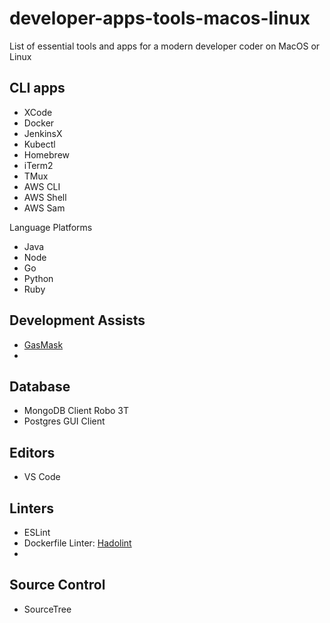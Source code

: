 # developer-apps-tools-macos-linux
List of essential tools and apps for a modern developer coder on MacOS or Linux

## CLI apps
- XCode
- Docker
- JenkinsX
- Kubectl
- Homebrew
- iTerm2
- TMux
- AWS CLI
- AWS Shell
- AWS Sam

Language Platforms
- Java
- Node
- Go
- Python
- Ruby

## Development Assists
- [GasMask]()
-
## Database
- MongoDB Client Robo 3T
- Postgres GUI Client

## Editors
- VS Code
## Linters
- ESLint
- Dockerfile Linter: [Hadolint](https://github.com/hadolint/hadolint)
- 
## Source Control
- SourceTree
